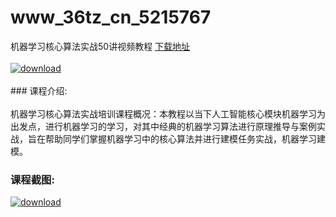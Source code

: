 # www_36tz_cn_5215767
机器学习核心算法实战50讲视频教程
[下载地址](http://www.36tz.cn/article/5215767 "下载地址")
<br/></br>[![download](http://36tz.cn/muke_img/2020_10_2-60-300x200.png "下载地址")](http://www.36tz.cn/article/5215767 "下载地址")
<br/></br>### 课程介绍:<br/></br>机器学习核心算法实战培训课程概况：本教程以当下人工智能核心模块机器学习为出发点，进行机器学习的学习，对其中经典的机器学习算法进行原理推导与案例实战，旨在帮助同学们掌握机器学习中的核心算法并进行建模任务实战，机器学习建模。

### 课程截图:
[![download](http://36tz.cn/muke_img/2020_10_1-64.png "下载地址")](http://www.36tz.cn/article/5215767 "下载地址")
